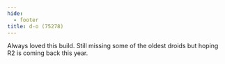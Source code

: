 ```yaml
---
hide:
  - footer
title: d-o (75278)
---
```


Always loved this build. Still missing some of the oldest droids but hoping R2 is coming back this year.
